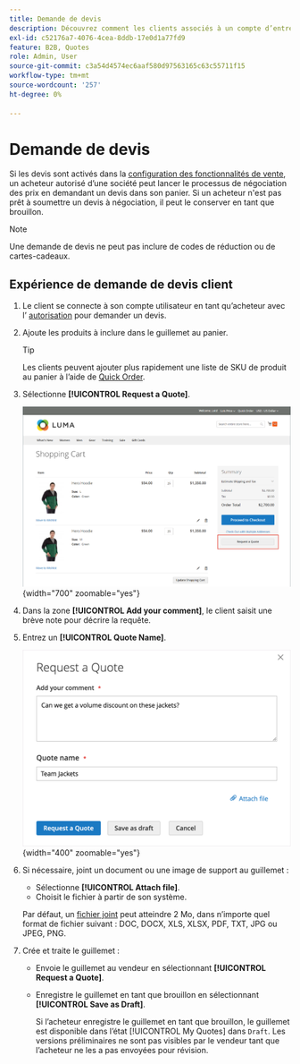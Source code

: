 ```yaml
---
title: Demande de devis
description: Découvrez comment les clients associés à un compte d’entreprise peuvent envoyer une demande de devis.
exl-id: c52176a7-4076-4cea-8ddb-17e0d1a77fd9
feature: B2B, Quotes
role: Admin, User
source-git-commit: c3a54d4574ec6aaf580d97563165c63c55711f15
workflow-type: tm+mt
source-wordcount: '257'
ht-degree: 0%

---
```


# Demande de devis

Si les devis sont activés dans la [configuration des fonctionnalités de vente](configure-quotes.md), un acheteur autorisé d’une société peut lancer le processus de négociation des prix en demandant un devis dans son panier. Si un acheteur n&#39;est pas prêt à soumettre un devis à négociation, il peut le conserver en tant que brouillon.

>[!NOTE]
>
>Une demande de devis ne peut pas inclure de codes de réduction ou de cartes-cadeaux.

## Expérience de demande de devis client

1. Le client se connecte à son compte utilisateur en tant qu’acheteur avec l’ [autorisation](account-company-roles-permissions.md) pour demander un devis.

1. Ajoute les produits à inclure dans le guillemet au panier.

   >[!TIP]
   > 
   >Les clients peuvent ajouter plus rapidement une liste de SKU de produit au panier à l’aide de [Quick Order](quick-order.md).

1. Sélectionne **[!UICONTROL Request a Quote]**.

   ![Demande d’un devis dans le panier](./assets/quote-request-from-cart.png){width="700" zoomable="yes"}

1. Dans la zone **[!UICONTROL Add your comment]**, le client saisit une brève note pour décrire la requête.

1. Entrez un **[!UICONTROL Quote Name]**.

   ![Saisie des commentaires de guillemet et nom](./assets/quote-request-from-cart-name-comments.png){width="400" zoomable="yes"}

1. Si nécessaire, joint un document ou une image de support au guillemet :

   - Sélectionne **[!UICONTROL Attach file]**.
   - Choisit le fichier à partir de son système.

   Par défaut, un [fichier joint](configure-quotes.md) peut atteindre 2 Mo, dans n’importe quel format de fichier suivant : DOC, DOCX, XLS, XLSX, PDF, TXT, JPG ou JPEG, PNG.

1. Crée et traite le guillemet :

   - Envoie le guillemet au vendeur en sélectionnant **[!UICONTROL Request a Quote]**.
   - Enregistre le guillemet en tant que brouillon en sélectionnant **[!UICONTROL Save as Draft]**.

     Si l’acheteur enregistre le guillemet en tant que brouillon, le guillemet est disponible dans l’état [!UICONTROL My Quotes] dans `Draft`. Les versions préliminaires ne sont pas visibles par le vendeur tant que l’acheteur ne les a pas envoyées pour révision.
